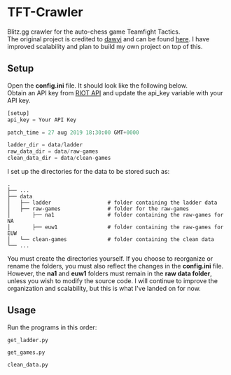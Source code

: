 # TFT-Crawler
Blitz.gg crawler for the auto-chess game Teamfight Tactics.<br/>
The original project is credited to [dawyi](https://github.com/dawyi/) and can be found [here](https://github.com/dawyi/TFT-Crawler).
I have improved scalability and plan to build my own project on top of this.

## Setup
Open the **config.ini** file. It should look like the following below.<br/>
Obtain an API key from [RIOT API](https://developer.riotgames.com/) and update the api_key variable with your API key.

```python
[setup]
api_key = Your API Key

patch_time = 27 aug 2019 18:30:00 GMT+0000

ladder_dir = data/ladder
raw_data_dir = data/raw-games
clean_data_dir = data/clean-games
```
I set up the directories for the data to be stored such as:
```
.
├── ...
├── data
│   ├── ladder                  # folder containing the ladder data
│   ├── raw-games               # folder for the raw-games
│       ├── na1                 # folder containing the raw-games for NA
│       ├── euw1                # folder containing the raw-games for EUW
│   └── clean-games             # folder containing the clean data
└── ...
```
You must create the directories yourself. If you choose to reorganize or rename the folders, you must also reflect the changes in the **config.ini** file. However, the **na1** and **euw1** folders must remain in the **raw data folder**, unless you wish to modify the source code. I will continue to improve the organization and scalability, but this is what I've landed on for now.

## Usage
Run the programs in this order:
```
get_ladder.py
```
```
get_games.py
```
```
clean_data.py
```
